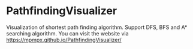 # PathfindingVisualizer
 Visualization of shortest path finding algorithm. Support DFS, BFS and A* searching algorithm. You can visit the website via https://mpmpx.github.io/PathfindingVisualizer/

